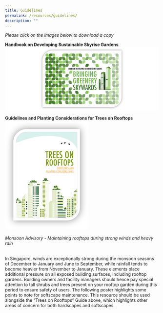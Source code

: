 ```yaml
---
title: Guidelines
permalink: /resources/guidelines/
description: ""
---
```

*Please click on the images below to download a copy*
 
**Handbook on Developing Sustainable Skyrise Gardens**   [![](/images/Graphics/Skyrise%20Greenery%20Handbook.png)](/files/nparks%20skyrise%20greenery%20handbook_202303.pdf)
 
 **Guidelines and Planting Considerations for Trees on Rooftops**
[![](/images/Icons/trees%20on%20rooftops_border.png)](/files/trees%20on%20rooftops%20-%20guidelines%20and%20planting%20considerations.pdf)

###### Monsoon Advisory - Maintaining rooftops during strong winds and heavy rain

In Singapore, winds are exceptionally strong during the monsoon seasons of December to January and June to September, while rainfall tends to become heavier from November to January. These elements place additional pressure on all exposed building surfaces, including rooftop gardens. Building owners and facility managers should hence pay special attention to tall shrubs and trees present on your rooftop garden during this period to ensure safety of users. The following poster highlights some points to note for softscape maintenance. This resource should be used alongside the “Trees on  Rooftops” Guide above, which highlights other areas of concern for both hardscapes and softscapes.[](/files/monsoon%20advisory%20-%20rooftop%20garden%202023.pdf)